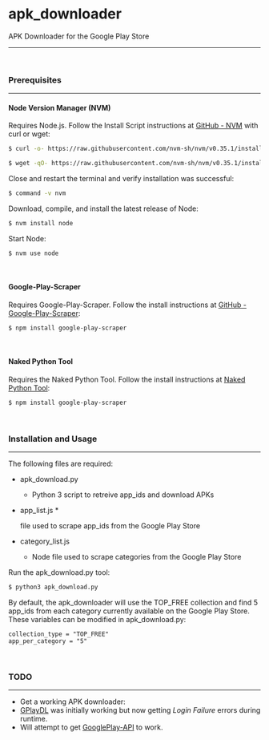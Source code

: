 # apk_downloader
APK Downloader for the Google Play Store

---

&nbsp; 

### Prerequisites

---

#### Node Version Manager (NVM)

Requires Node.js.  Follow the Install Script instructions at [GitHub - NVM](https://github.com/nvm-sh/nvm#installation-and-update) with curl or wget:

```sh
$ curl -o- https://raw.githubusercontent.com/nvm-sh/nvm/v0.35.1/install.sh | bash
```

```sh
$ wget -qO- https://raw.githubusercontent.com/nvm-sh/nvm/v0.35.1/install.sh | bash
```

Close and restart the terminal and verify installation was successful:

```sh
$ command -v nvm
```

Download, compile, and install the latest release of Node:

```sh
$ nvm install node
```

Start Node:
```sh
$ nvm use node
```

&nbsp; 

#### Google-Play-Scraper

Requires Google-Play-Scraper.  Follow the install instructions at [GitHub - Google-Play-Scraper](https://github.com/facundoolano/google-play-scraper):
```sh
$ npm install google-play-scraper
```

&nbsp; 

#### Naked Python Tool

Requires the Naked Python Tool.  Follow the install instructions at [Naked Python Tool](https://github.com/facundoolano/google-play-scraper):
```sh
$ npm install google-play-scraper
```

&nbsp; 

### Installation and Usage

---

The following files are required:
* apk_download.py
  * Python 3 script to retreive app_ids and download APKs
* app_list.js
  * 
  
  
  
  
  file used to scrape app_ids from the Google Play Store
* category_list.js
  * Node file used to scrape categories from the Google Play Store
 
Run the apk_download.py tool:
```sh
$ python3 apk_download.py
```

By default, the apk_downloader will use the TOP_FREE collection and find 5 app_ids from each category currently available on the Google Play Store.  These variables can be modified in apk_download.py:

```
collection_type = "TOP_FREE"
app_per_category = "5"
```

&nbsp; 

### TODO

---

- Get a working APK downloader:
- [GPlayDL](https://github.com/rehmatworks/gplaydl) was initially working but now getting _Login Failure_ errors during runtime.
- Will attempt to get [GooglePlay-API](https://github.com/NoMore201/googleplay-api) to work.
